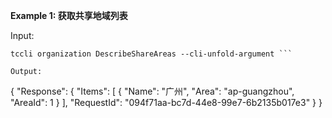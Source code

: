 **Example 1: 获取共享地域列表**



Input: 

```
tccli organization DescribeShareAreas --cli-unfold-argument ```

Output: 
```
{
    "Response": {
        "Items": [
            {
                "Name": "广州",
                "Area": "ap-guangzhou",
                "AreaId": 1
            }
        ],
        "RequestId": "094f71aa-bc7d-44e8-99e7-6b2135b017e3"
    }
}
```

